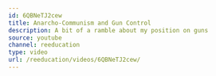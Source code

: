 ```yaml
---
id: 6QBNeTJ2cew
title: Anarcho-Communism and Gun Control
description: A bit of a ramble about my position on guns
source: youtube
channel: reeducation
type: video
url: /reeducation/videos/6QBNeTJ2cew/
---
```

